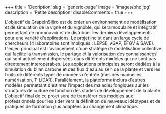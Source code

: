 +++
title = 'Decription'
slug = 'generic-page'
image = 'images/pho.jpg'
description = 'Petite description'
disableComments = true
+++

L'objectif de GrapeInSilico est de créer un environnement de modélisation et de simulation de la vigne et du vignoble, qui sera modulaire et intégratif, permettant de promouvoir et de distribuer les derniers développements pour une variété d'applications. Le projet inclut dans un large cycle de chercheurs (4 laboratoires sont impliqués : LEPSE, AGAP, EFGV & SAVE).  L'enjeu principal est l'avancement d'une stratégie de modélisation collective qui facilite la transmission, le partage et la valorisation des connaissances qui sont actuellement dispersées dans différents modèles qui ne sont pas directement interopérables. 
Les applications principales seront dédiées à la simulation du bilan carbone et des flux d'eau au sein de la plante et vers les fruits de différents types de données d'entrée (mesures manuelles, numérisation, T-LiDAR). Parallèlement, la plateforme inclura d'autres modèles permettant d'estimer l'impact des maladies fongiques sur les structures de culture en fonction des stades de développement de la plante. L'objectif final de ce projet sera de transférer ces modèles aux professionnels pour les aider vers la définition de nouveaux idéotypes et de pratiques de formation plus adaptées au changement climatique. 